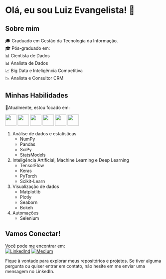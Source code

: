 # Olá, eu sou Luiz Evangelista! 👋

## Sobre mim

:mortar_board: Graduado em Gestão da Tecnologia da Informação.  
:mortar_board: Pós-graduado em:  
      :bar_chart: Cientista de Dados  
      :bar_chart: Analista de Dados  
      :chart_with_upwards_trend: Big Data e Inteligência Competitiva  
      :chart_with_downwards_trend: Analista e Consultor CRM

## Minhas Habilidades

:dart:Atualmente, estou focado em:  

<img src="https://cdn.jsdelivr.net/gh/devicons/devicon/icons/python/python-original-wordmark.svg" width="36" />  <img src="https://cdn.jsdelivr.net/gh/devicons/devicon/icons/pandas/pandas-original.svg"  width="36"/>  <img src="https://cdn.jsdelivr.net/gh/devicons/devicon/icons/numpy/numpy-original.svg" width="36"/>  <img src="https://cdn.jsdelivr.net/gh/devicons/devicon/icons/selenium/selenium-original.svg" width="36"/>  <img src="https://cdn.jsdelivr.net/gh/devicons/devicon/icons/tensorflow/tensorflow-original-wordmark.svg" width="36"/>  <img src="https://cdn.jsdelivr.net/gh/devicons/devicon/icons/pytorch/pytorch-plain-wordmark.svg" width="36"/>

1. Análise de dados e estatísticas  
    - NumPy
    - Pandas
    - SciPy
    - StatsModels
2. Inteligência Artificial, Machine Learning e Deep Learning
    - TensorFlow  
    - Keras
    - PyTorch
    - Scikit-Learn  
3. Visualização de dados
    - Matplotlib
    - Plotly
    - Seaborn  
    - Bokeh
4. Automações  
    - Selenium

## Vamos Conectar!

Você pode me encontrar em:  
<a href="https://www.linkedin.com/in/luiz-evans">![LinkedInd](https://img.shields.io/badge/LinkedIn-0077B5?style=for-the-badge&logo=linkedin&logoColor=white)</a>  <a href="https://medium.com/@luiz.paulo.evangelista">![Medium](https://img.shields.io/badge/Medium-12100E?style=for-the-badge&logo=medium&logoColor=white)</a>

Fique à vontade para explorar meus repositórios e projetos. Se tiver alguma pergunta ou quiser entrar em contato, não hesite em me enviar uma mensagem no LinkedIn.
